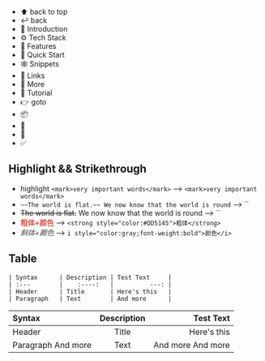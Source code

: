 - ⬆ back to top
- ↩ back
- 🤖 Introduction
- ⚙️ Tech Stack
- 🔋 Features
- 🤸 Quick Start
- 🕸️ Snippets
- 🔗 Links
- 🚀 More
- 🚨 Tutorial
- 👉 goto
- 📦
- 📂
- 📄
- ✅

## Highlight && Strikethrough

- highlight `<mark>very important words</mark>`  --> `<mark>very important words</mark>`
- `~~The world is flat.~~ We now know that the world is round`  --> ``
- ~~The world is flat.~~ We now know that the world is round  --> ``
- <strong style="color:#DD5145">粗体+颜色</strong>  --> `<strong style="color:#DD5145">粗体</strong>`
- <i style="color:gray;font-weight:bold">斜体+颜色</i>  --> `i style="color:gray;font-weight:bold">颜色</i>`

## Table

```
| Syntax      | Description | Test Text     |
| :---        |    :----:   |          ---: |
| Header      | Title       | Here's this   |
| Paragraph   | Text        | And more      |
```

| Syntax      | Description | Test Text     |
| :---        |    :----:   |          ---: |
| Header      | Title       | Here's this   |
| Paragraph And more   | Text        | And more  And more    |
